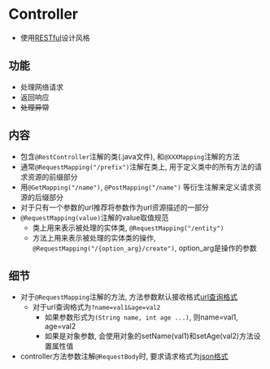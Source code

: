 # Controller

- 使用[RESTful](../RESTful.md)设计风格

## 功能

- 处理网络请求
- 返回响应
- ~~处理异常~~

## 内容

- 包含`@RestController`注解的类(.java文件), 和`@XXXMapping`注解的方法
- 通常`@RequestMapping("/prefix")`注解在类上, 用于定义类中的所有方法的请求资源的前缀部分
- 用`@GetMapping("/name")`, `@PostMapping("/name")` 等衍生注解来定义请求资源的后缀部分
- 对于只有一个参数的url推荐将参数作为url资源描述的一部分
- `@RequestMapping(value)`注解的value取值规范
  - 类上用来表示被处理的实体类, `@RequestMapping("/entity")`
  - 方法上用来表示被处理的实体类的操作, `@RequestMapping("/{option_arg}/create")`, option_arg是操作的参数

## 细节

- 对于`@RequestMapping`注解的方法, 方法参数默认接收格式[url查询格式](../Network/Http_URL_And_URI.md#查询)
  - 对于url查询格式为`?name=val1&age=val2`
    - 如果参数形式为`(String name, int age ...)`, 则name=val1, age=val2
    - 如果是对象参数, 会使用对象的setName(val1)和setAge(val2)方法设置属性值
- controller方法参数注解`@RequestBody`时, 要求请求格式为[json格式](../结构化数据/json.md)
